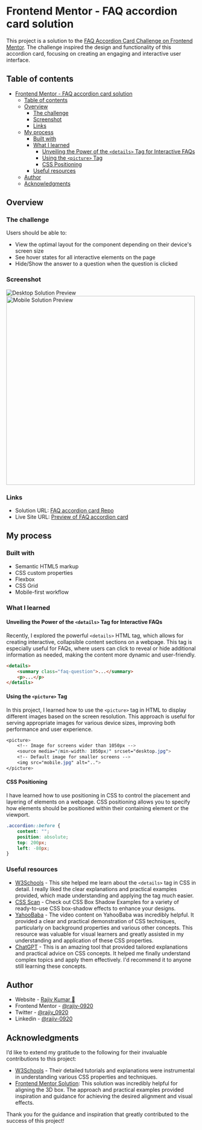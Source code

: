 # Frontend Mentor - FAQ accordion card solution
This project is a solution to the [FAQ Accordion Card Challenge on Frontend Mentor](https://www.frontendmentor.io/challenges/faq-accordion-card-XlyjD0Oam). The challenge inspired the design and functionality of this accordion card, focusing on creating an engaging and interactive user interface.

## Table of contents

- [Frontend Mentor - FAQ accordion card solution](#frontend-mentor---faq-accordion-card-solution)
  - [Table of contents](#table-of-contents)
  - [Overview](#overview)
    - [The challenge](#the-challenge)
    - [Screenshot](#screenshot)
    - [Links](#links)
  - [My process](#my-process)
    - [Built with](#built-with)
    - [What I learned](#what-i-learned)
      - [Unveiling the Power of the `<details>` Tag for Interactive FAQs](#unveiling-the-power-of-the-details-tag-for-interactive-faqs)
      - [Using the `<picture>` Tag](#using-the-picture-tag)
      - [CSS Positioning](#css-positioning)
    - [Useful resources](#useful-resources)
  - [Author](#author)
  - [Acknowledgments](#acknowledgments)

## Overview

### The challenge

Users should be able to:

- View the optimal layout for the component depending on their device's screen size
- See hover states for all interactive elements on the page
- Hide/Show the answer to a question when the question is clicked

### Screenshot

![Desktop Solution Preview](./solution//desktop.png)
<img src="./solution/mobile.png" style="width:500px" alt="Mobile Solution Preview">

### Links

- Solution URL: [FAQ accordion card Repo](https://github.com/Rajiv-0920/FAQ-accordion-card)
- Live Site URL: [Preview of FAQ accordion card](https://Rajiv-0920.github.io/FAQ-accordion-card)

## My process

### Built with

- Semantic HTML5 markup
- CSS custom properties
- Flexbox
- CSS Grid
- Mobile-first workflow

### What I learned

#### Unveiling the Power of the `<details>` Tag for Interactive FAQs

Recently, I explored the powerful `<details>` HTML tag, which allows for creating interactive, collapsible content sections on a webpage. This tag is especially useful for FAQs, where users can click to reveal or hide additional information as needed, making the content more dynamic and user-friendly.

```html
<details>
    <summary class="faq-question">...</summary>
    <p>...</p>
</details>
```

#### Using the `<picture>` Tag

In this project, I learned how to use the `<picture>` tag in HTML to display different images based on the screen resolution. This approach is useful for serving appropriate images for various device sizes, improving both performance and user experience.

```css
<picture>
    <!-- Image for screens wider than 1050px -->
    <source media="(min-width: 1050px)" srcset="desktop.jpg">
    <!-- Default image for smaller screens -->
    <img src="mobile.jpg" alt="..">
</picture>
```

#### CSS Positioning

I have learned how to use positioning in CSS to control the placement and layering of elements on a webpage. CSS positioning allows you to specify how elements should be positioned within their containing element or the viewport.

```css
.accordion::before {
    content: "";
    position: absolute;
    top: 200px;
    left: -80px;
}
```

### Useful resources

- [W3Schools](https://www.w3schools.com) - This site helped me learn about the `<details>` tag in CSS in detail. I really liked the clear explanations and practical examples provided, which made understanding and applying the tag much easier.
- [CSS Scan](https://getcssscan.com/css-box-shadow-examples) - Check out CSS Box Shadow Examples for a variety of ready-to-use CSS box-shadow effects to enhance your designs.
- [YahooBaba](https://www.yahoobaba.net) - The video content on YahooBaba was incredibly helpful. It provided a clear and practical demonstration of CSS techniques, particularly on background properties and various other concepts. This resource was valuable for visual learners and greatly assisted in my understanding and application of these CSS properties.
- [ChatGPT](https://www.openai.com/chatgpt) - This is an amazing tool that provided tailored explanations and practical advice on CSS concepts. It helped me finally understand complex topics and apply them effectively. I'd recommend it to anyone still learning these concepts.

## Author

- Website - [Rajiv Kumar 🚀](https://rajiv-0920.github.io/Portfolio/)
- Frontend Mentor - [@rajiv-0920](https://www.frontendmentor.io/profile/rajiv-0920)
- Twitter - [@rajiv_0920](https://www.twitter.com/rajiv_0920)
- Linkedin - [@rajiv-0920](https://www.linkedin.com/in/rajiv-0920/)

## Acknowledgments

I’d like to extend my gratitude to the following for their invaluable contributions to this project:

- [W3Schools](https://www.w3schools.com) - Their detailed tutorials and explanations were instrumental in understanding various CSS properties and techniques.
- [Frontend Mentor Solution](https://www.frontendmentor.io/solutions/faq-accordion-card-HyQU0HoN9): This solution was incredibly helpful for aligning the 3D box. The approach and practical examples provided inspiration and guidance for achieving the desired alignment and visual effects.

Thank you for the guidance and inspiration that greatly contributed to the success of this project!